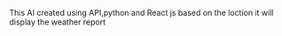 This AI created using API,python and React js
based on the loction it will display the weather report

